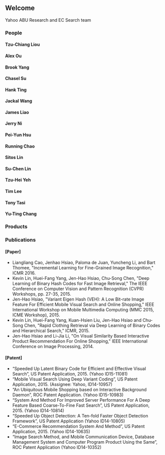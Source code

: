 ## Welcome 

Yahoo ABU Research and EC Search team

### People
#### Tzu-Chiang Liou
#### Alex Ou
#### Brook Yang
#### Chasel Su
#### Hank Ting
#### Jackal Wang
#### James Liao
#### Jerry Ni
#### Pei-Yun Hsu
#### Running Chao
#### Sitos Lin
#### Su-Chen Lin
#### Tzu-Hei Yeh
#### Tim Lee
#### Tony Tasi
#### Yu-Ting Chang

### Products 

### Publications
#### [Paper]
- Liangliang Cao, Jenhao Hsiao, Paloma de Juan, Yuncheng Li, and Bart Thomee, "Incremental Learning for Fine-Grained Image Recognition," ICMR 2016.
- Kevin Lin, Huei-Fang Yang, Jen-Hao Hsiao, Chu-Song Chen, "Deep Learning of Binary Hash Codes for Fast Image Retrieval," The IEEE Conference on Computer Vision and Pattern Recognition (CVPR) Workshops,  pp. 27-35, 2015.
- Jen-Hao Hsiao, "Variant Eigen Hash (VEH): A Low Bit-rate Image Feature For Efficient Mobile Visual Search and Online Shopping," IEEE International Workshop on Mobile Multimedia Computing (MMC 2015, ICME Workshop), 2015.
- Kevin Lin, Huei-Fang Yang, Kuan-Hsien Liu, Jen-Hao Hsiao and Chu-Song Chen, "Rapid Clothing Retrieval via Deep Learning of Binary Codes and Hierarchical Search," ICMR, 2015.
- Jen-Hao Hsiao and Li-Jia Li, "On Visual Similarity Based Interactive Product Recommendation For Online Shopping," IEEE International Conference on Image Processing, 2014.
#### [Patent]
- “Speeded Up Latent Binary Code for Efficient and Effective Visual Search”, US Patent Application, 2015. (Yahoo ID15-11081)
- “Mobile Visual Search Using Deep Variant Coding”, US Patent Application, 2015. (Assignee: Yahoo, ID14-10957)
- “An Ubiquitous Mobile Shopping based on Interactive Background Daemon”, ROC Patent Application. (Yahoo ID15-10983)
- “System And Method For Improved Server Performance For A Deep Feature Based Coarse-To-Fine Fast Search”, US Patent Application, 2015. (Yahoo ID14-10814)
- “Speeded Up Object Detection: A Ten-fold Faster Object Detection Framework”, US Patent Application (Yahoo  ID14-10805)
- “E-Commerce Recommendation System And Method”, US Patent Application, 2015. (Yahoo ID14-10635)
- “Image Search Method, and Mobile Communication Device, Database Management System and Computer Program Product Using the Same”, ROC Patent Application (Yahoo ID14-10352)

